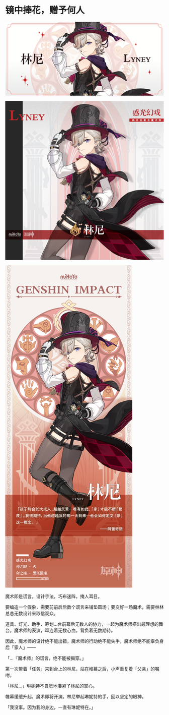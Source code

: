 # 镜中捧花，赠予何人

![LYNEY-林尼-2](./../A小卡/LYNEY-林尼-2.png)

![LYNEY-林尼-2](./../B方形卡/LYNEY-林尼-2.png)

![LYNEY-林尼-2](./../C立绘/LYNEY-林尼-2.png)

魔术即是谎言。设计手法，巧布迷阵，掩人耳目。

要编造一个假象，需要前前后后数个谎言来铺垫圆场；要变好一场魔术，需要林林总总无数设计来取信观众。

道具、灯光、助手、筹划…台前幕后无数人的协力，一起为魔术师搭出最理想的舞台。魔术师的表演，牵连着无数心血，背负着无数期待。

因此，魔术师的设计绝不能出错，魔术师的行动绝不能失手，魔术师绝不能辜负身后「家人」——

「…『魔术师』的谎言，绝不能被揭穿。」

第一次带着「任务」来到台上的林尼，站在帷幕之后，小声重复着「父亲」的嘱咐。 

「林尼…」琳妮特不自觉地攥紧了林尼的掌心。

帷幕缓缓升起，魔术即将开演。林尼举起琳妮特的手，回以坚定的眼神。

「我没事。因为我的身边，一直有琳妮特在。」